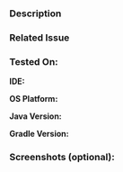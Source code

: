 <!--- Provide a general summary of your changes in the Title above -->

### Description
<!--- Describe your changes in detail -->

### Related Issue
<!--- This project only accepts pull requests related to open issues -->
<!--- If suggesting a new feature or change, please discuss it in an issue first -->
<!--- If fixing a bug, there should be an issue describing it with steps to reproduce -->
<!--- Please link to the issue here: -->

### Tested On:
<!--- Please describe in detail how you tested your changes. -->
<!--- Include details of your testing environment, and the tests you ran to -->
<!--- see how your change affects other areas of the code, etc. -->
**IDE:**

**OS Platform:**

**Java Version:**

**Gradle Version:**

### Screenshots (optional):